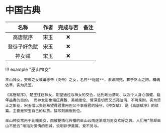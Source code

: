 # 中国古典


|     名称     | 作者  | 完成与否 | 备注  |
| :----------: | :---: | :------: | :---: |
|   高唐赋序   | 宋玉  |    ❌     |       |
| 登徒子好色赋 | 宋玉  |    ❌     |       |
|    神女赋    | 宋玉  |    ❌     |       |


!!! example "巫山神女"

    巫山神女，天帝之女或谓赤帝（炎帝）之女，名曰**瑶姬**，未嫁而死，葬于巫山之阳，精魂依草，实为灵芝。

    《高唐赋序》，楚王往赴神女，期望通过与神女的交合，达到政治清明、以及个人身心强健、延年益寿的目的。 而神女形象端庄典雅、美艳绝伦、情深意切而又贞亮洁清、不可亲附，实为贤士之象征，宋玉借以表达希望得君重用但又不事昏君的操守。《神女赋》，是《高唐赋序》的续篇。主要是宋玉自己的私货。描写刻画很到位。

    巫山神女常用于比喻美女，而被艳情化传播的巫山云雨逐渐成为男女欢好之典。人们用“除却巫山不是云”喻指对爱情的忠诚，说明非伊莫属、爱不另与。

